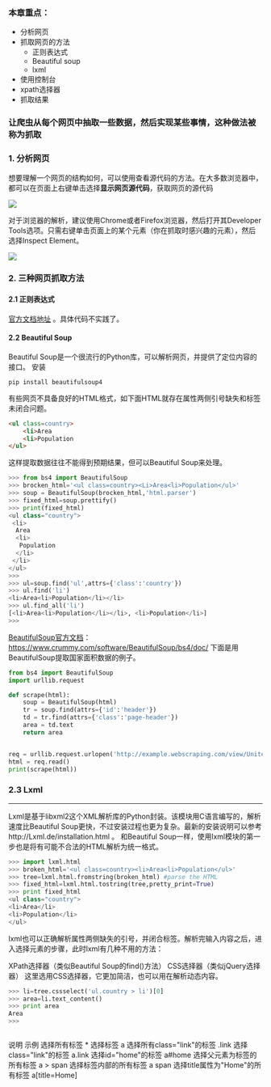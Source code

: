
### 本章重点：

- 分析网页
- 抓取网页的方法
	- 正则表达式
	- Beautiful soup
	- lxml
- 使用控制台
- xpath选择器
- 抓取结果

### 让爬虫从每个网页中抽取一些数据，然后实现某些事情，这种做法被称为抓取

### 1. 分析网页

想要理解一个网页的结构如何，可以使用查看源代码的方法。在大多数浏览器中，都可以在页面上右键单击选择**显示网页源代码**，获取网页的源代码

![](./_image/2019-05-08-11-20-55.png)

对于浏览器的解析，建议使用Chrome或者Firefox浏览器，然后打开其Developer Tools选项。只需右键单击页面上的某个元素（你在抓取时感兴趣的元素），然后选择Inspect Element。

![](./_image/2019-05-08-11-25-51.png)

### 2. 三种网页抓取方法
#### 2.1 正则表达式
[官方文档地址](https://docs.python.org/zh-cn/3/howto/regex.html) 。具体代码不实践了。

#### 2.2  Beautiful Soup

 Beautiful Soup是一个很流行的Python库，可以解析网页，并提供了定位内容的接口。
安装
```pip
pip install beautifulsoup4
```
有些网页不具备良好的HTML格式，如下面HTML就存在属性两侧引号缺失和标签未闭合问题。
```html
<ul class=country>
	<li>Area
	<li>Population
</ul>
```

这样提取数据往往不能得到预期结果，但可以Beautiful Soup来处理。
```python
>>> from bs4 import BeautifulSoup
>>> brocken_html='<ul class=country><Li>Area<li>Population</ul>'
>>> soup = BeautifulSoup(brocken_html,'html.parser')
>>> fixed_html=soup.prettify()
>>> print(fixed_html)
<ul class="country">
 <li>
  Area
  <li>
   Population
  </li>
 </li>
</ul>
>>> 
>>> ul=soup.find('ul',attrs={'class':'country'})
>>> ul.find('li')
<li>Area<li>Population</li></li>
>>> ul.find_all('li')
[<li>Area<li>Population</li></li>, <li>Population</li>]
>>> 
```

[BeautifulSoup官方文档](https://www.crummy.com/software/BeautifulSoup/bs4/doc/ )：https://www.crummy.com/software/BeautifulSoup/bs4/doc/ 下面是用BeautifulSoup提取国家面积数据的例子。

```python
from bs4 import BeautifulSoup
import urllib.request

def scrape(html):
	soup = BeautifulSoup(html) 	
	tr = soup.find(attrs={'id':'header'})
	td = tr.find(attrs={'class':'page-header'})  
	area = td.text 
	return area


req = urllib.request.urlopen('http://example.webscraping.com/view/United-Kingdom-239')
html = req.read()
print(scrape(html))

```
### 2.3 Lxml
- - - - - 

Lxml是基于libxml2这个XML解析库的Python封装。该模块用C语言编写的，解析速度比Beautiful Soup更快，不过安装过程也更为复杂。最新的安装说明可以参考http://Lxml.de/installation.html 。 和Beautiful Soup一样，使用lxml模块的第一步也是将有可能不合法的HTML解析为统一格式。


```python
>>> import lxml.html
>>> broken_html='<ul class=country><li>Area<li>Population</ul>'
>>> tree=lxml.html.fromstring(broken_html) #parse the HTML
>>> fixed_html=lxml.html.tostring(tree,pretty_print=True)
>>> print fixed_html
<ul class="country">
<li>Area</li>
<li>Population</li>
</ul>
```
lxml也可以正确解析属性两侧缺失的引号，并闭合标签。解析完输入内容之后，进入选择元素的步骤，此时lxml有几种不用的方法：

XPath选择器（类似Beautiful Soup的find()方法）
CSS选择器（类似jQuery选择器）
这里选用CSS选择器，它更加简洁，也可以用在解析动态内容。

```python
>>> li=tree.cssselect('ul.country > li')[0]
>>> area=li.text_content()
>>> print area
Area
>>> 
```
```table
```
说明	示例
选择所有标签	*
选择<a>标签	a
选择所有class="link"的标签	.link
选择class="link"的<a>标签	a.link
选择id="home"的<a>标签	a#home
选择父元素为<a>标签的所有<span>标签	a > span
选择<a>标签内部的所有<span>标签	a span
选择title属性为"Home"的所有<a>标签	a[title=Home]